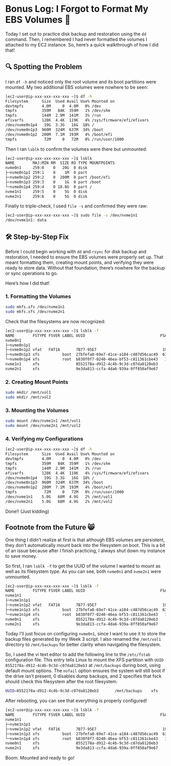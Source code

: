 # Bonus Log: I Forgot to Format My EBS Volumes 🐧

Today I set out to practice disk backup and restoration using the `dd` command. Then, I remembered I had never formatted the volumes I attached to my EC2 instance. So, here’s a quick walkthrough of how I did that!

## 🔍 Spotting the Problem

I ran `df -h` and noticed only the root volume and its boot partitions were mounted. My two additional EBS volumes were nowhere to be seen:

```bash
[ec2-user@ip-xxx-xxx-xxx-xxx ~]$ df -h
Filesystem      Size  Used Avail Use% Mounted on
devtmpfs        4.0M     0  4.0M   0% /dev
tmpfs           359M   84K  359M   1% /dev/shm
tmpfs           144M  2.9M  141M   3% /run
efivarfs        128K  4.4K  119K   4% /sys/firmware/efi/efivars
/dev/nvme0n1p4   19G  3.3G   16G  18% /
/dev/nvme0n1p3  960M  324M  637M  34% /boot
/dev/nvme0n1p2  200M  7.1M  193M   4% /boot/efi
tmpfs            72M     0   72M   0% /run/user/1000
```

Then I ran `lsblk` to confirm the volumes were there but unmounted:

```bash
[ec2-user@ip-xxx-xxx-xxx-xxx ~]$ lsblk
NAME        MAJ:MIN RM  SIZE RO TYPE MOUNTPOINTS
nvme0n1     259:0    0   20G  0 disk
├─nvme0n1p1 259:1    0    1M  0 part
├─nvme0n1p2 259:2    0  200M  0 part /boot/efi
├─nvme0n1p3 259:3    0    1G  0 part /boot
└─nvme0n1p4 259:4    0 18.8G  0 part /
nvme1n1     259:5    0    5G  0 disk
nvme2n1     259:6    0    5G  0 disk
```

Finally to triple-check, I used `file -s` and confirmed they were raw:

```bash
[ec2-user@ip-xxx-xxx-xxx-xxx ~]$ sudo file -s /dev/nvme1n1
/dev/nvme1n1: data
```

## 🛠️ Step-by-Step Fix

Before I could begin working with `dd` and `rsync` for disk backup and restoration, I needed to ensure the EBS volumes were properly set up. That meant formatting them, creating mount points, and verifying they were ready to store data. Without that foundation, there’s nowhere for the backup or sync operations to go. 

Here’s how I did that!

### 1. Formatting the Volumes

```bash  
sudo mkfs.xfs /dev/nvme1n1  
sudo mkfs.xfs /dev/nvme2n1  
```

Check that the filesystems are now recognized:

```bash  
[ec2-user@ip-xxx-xxx-xxx-xxx ~]$ lsblk -f  
NAME        FSTYPE FSVER LABEL UUID                                 FSAVAIL FSUSE% MOUNTPOINTS
nvme0n1
├─nvme0n1p1
├─nvme0n1p2 vfat   FAT16       7B77-95E7                             192.7M     4% /boot/efi
├─nvme0n1p3 xfs          boot  27bfefa8-69e7-41ce-a184-c487d56cac49  636.8M    34% /boot
└─nvme0n1p4 xfs          root  b838f0f7-0240-46ea-bf53-c811361cbe43   15.5G    17% /
nvme1n1     xfs                8552178a-d912-4c4b-9c3d-c07da8120eb3    4.9G     1% /mnt/vol1
nvme2n1     xfs                9e3da813-ccfa-4da6-939a-0ff850af9e67    4.9G     1% /mnt/vol2  
```

### 2. Creating Mount Points

```bash  
sudo mkdir /mnt/vol1  
sudo mkdir /mnt/vol2  
```

### 3. Mounting the Volumes

```bash  
sudo mount /dev/nvme1n1 /mnt/vol1  
sudo mount /dev/nvme2n1 /mnt/vol2  
```

### 4. Verifying my Configurations

```bash  
[ec2-user@ip-xxx-xxx-xxx-xxx ~]$ df -h  
Filesystem      Size  Used Avail Use% Mounted on
devtmpfs        4.0M     0  4.0M   0% /dev
tmpfs           359M   84K  359M   1% /dev/shm
tmpfs           144M  2.9M  141M   3% /run
efivarfs        128K  4.4K  119K   4% /sys/firmware/efi/efivars
/dev/nvme0n1p4   19G  3.3G   16G  18% /
/dev/nvme0n1p3  960M  324M  637M  34% /boot
/dev/nvme0n1p2  200M  7.1M  193M   4% /boot/efi
tmpfs            72M     0   72M   0% /run/user/1000
/dev/nvme1n1    5.0G   68M  4.9G   2% /mnt/vol1
/dev/nvme2n1    5.0G   68M  4.9G   2% /mnt/vol2
```

Done!! (Just kidding)

## Footnote from the Future 😸

One thing I didn’t realize at first is that although EBS volumes are persistent, they don’t automatically mount back into the filesystem on boot. This is a bit of an issue because after I finish practicing, I always shut down my instance to save money.

So first, I ran `lsblk -f` to get the UUID of the volume I wanted to mount as well as its filesystem type. As you can see, both `nvme0n1` and `nvme2n1` were unmounted.

```bash
[ec2-user@ip-xxx-xxx-xxx-xxx ~]$ lsblk -f
NAME        FSTYPE FSVER LABEL UUID                                 FSAVAIL FSUSE% MOUNTPOINTS
nvme1n1
├─nvme1n1p1
├─nvme1n1p2 vfat   FAT16       7B77-95E7                             192.7M     4% /boot/efi
├─nvme1n1p3 xfs          boot  27bfefa8-69e7-41ce-a184-c487d56cac49  636.8M    34% /boot
└─nvme1n1p4 xfs          root  b838f0f7-0240-46ea-bf53-c811361cbe43   15.5G    17% /
nvme0n1     xfs                8552178a-d912-4c4b-9c3d-c07da8120eb3    
nvme2n1     xfs                9e3da813-ccfa-4da6-939a-0ff850af9e67
```

Today I’ll just focus on configuring `nvme0n1`, since I want to use it to store the backup files generated by my Week 3 script. I also renamed the `/mnt/vol1` directory to `/mnt/backups` for better clarity when navigating the filesystem.

So, I used the vi text editor to add the following line to the `/etc/fstab` configuration file. This entry tells Linux to mount the XFS partition with `UUID 8552178a-d912-4c4b-9c3d-c07da8120eb3` at `/mnt/backups` during boot, using default mount options. The `nofail` option ensures the system will still boot if the drive isn’t present, 0 disables dump backups, and 2 specifies that fsck should check this filesystem after the root filesystem.

```bash 
UUID=8552178a-d912-4c4b-9c3d-c07da8120eb3       /mnt/backups    xfs     defaults,nofail 0       2
```

After rebooting, you can see that everything is properly configured!

```bash
[ec2-user@ip-xxx-xxx-xxx-xxx ~]$ lsblk -f
NAME        FSTYPE FSVER LABEL UUID                                 FSAVAIL FSUSE% MOUNTPOINTS
nvme1n1
├─nvme1n1p1
├─nvme1n1p2 vfat   FAT16       7B77-95E7                             192.7M     4% /boot/efi
├─nvme1n1p3 xfs          boot  27bfefa8-69e7-41ce-a184-c487d56cac49  636.8M    34% /boot
└─nvme1n1p4 xfs          root  b838f0f7-0240-46ea-bf53-c811361cbe43   15.5G    17% /
nvme0n1     xfs                8552178a-d912-4c4b-9c3d-c07da8120eb3    4.9G     1% /mnt/backups
nvme2n1     xfs                9e3da813-ccfa-4da6-939a-0ff850af9e67
```

Boom. Mounted and ready to go!

